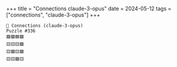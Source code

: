 +++
title = "Connections claude-3-opus"
date = 2024-05-12
tags = ["connections", "claude-3-opus"]
+++

```text
🤖 Connections (claude-3-opus) 
Puzzle #336
🟩🟪🟦🟩
🟨🟨🟨🟩
🟨🟩🟨🟩
🟨🟨🟩🟨
```
